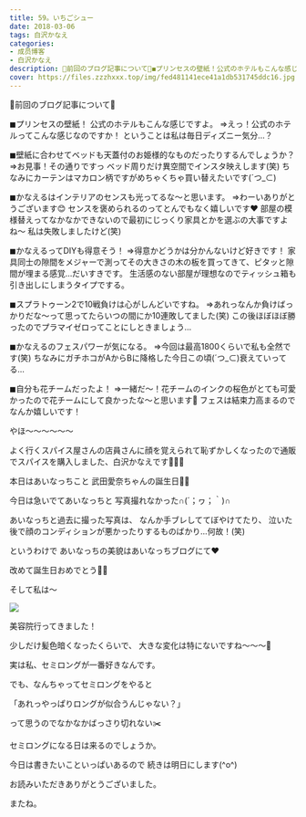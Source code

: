 ```yaml
---
title: 59。いちごシュー
date: 2018-03-06
tags: 白沢かなえ
categories: 
- 成员博客
- 白沢かなえ
description: 🌷前回のブログ記事について🌷◼︎プリンセスの壁紙！公式のホテルもこんな感じですよ。⇒えっ！公式のホテルってこんな感じなのですか！ということは私は毎日ディズニー気分...
cover: https://files.zzzhxxx.top/img/fed481141ece41a1db531745ddc16.jpg 
---
```












🌷前回のブログ記事について🌷





◼︎プリンセスの壁紙！
公式のホテルもこんな感じですよ。
⇒えっ！公式のホテルってこんな感じなのですか！
ということは私は毎日ディズニー気分…？




◼︎壁紙に合わせてベッドも天蓋付のお姫様的なものだったりするんでしょうか？
⇒お見事！その通りですっ
ベッド周りだけ異空間でインスタ映えします(笑)
ちなみにカーテンはマカロン柄ですがめちゃくちゃ買い替えたいです(´つ_⊂)




◼︎かなえるはインテリアのセンスも光ってるな〜と思います。
⇒わーいありがとうございます😊
センスを褒められるのってとんでもなく嬉しいです❤️
部屋の模様替えってなかなかできないので最初にじっくり家具とかを選ぶの大事ですよね〜
私は失敗しましたけど(笑)




◼︎かなえるってDIYも得意そう！
⇒得意かどうかは分かんないけど好きです！
家具同士の隙間をメジャーで測ってその大きさの木の板を買ってきて、ピタッと隙間が埋まる感覚…だいすきです。
生活感のない部屋が理想なのでティッシュ箱も引き出しにしまうタイプでする。




◼︎スプラトゥーン2で10戦負けは心がしんどいですね。
⇒あれっなんか負けばっかりだな〜って思ってたらいつの間にか10連敗してました(笑)
この後ほぼほぼ勝ったのでプラマイゼロってことにしときましょう…



◼︎かなえるのフェスパワーが気になる。
⇒今回は最高1800くらいで私も全然です(笑)
ちなみにガチホコがAからBに降格した今日この頃(´つ_⊂)衰えていってる…




◼︎自分も花チームだったよ！
⇒一緒だ〜！花チームのインクの桜色がとても可愛かったので花チームにして良かったな〜と思います🌸
フェスは結束力高まるのでなんか嬉しいです！















やほ〜〜〜〜〜〜


よく行くスパイス屋さんの店員さんに顔を覚えられて恥ずかしくなったので通販でスパイスを購入しました、白沢かなえです🌷🌷🌷











本日はあいなっちこと
武田愛奈ちゃんの誕生日🎂🎉


今日は急いでてあいなっちと
写真撮れなかった∩(´；ヮ；｀)∩


あいなっちと過去に撮った写真は、
なんか手ブレしててぼやけてたり、
泣いた後で顔のコンディションが悪かったりするものばかり…何故！(笑)







というわけで
あいなっちの美貌はあいなっちブログにて❤️



改めて誕生日おめでとう🎂🎈
















そして私は〜


![](https://files.zzzhxxx.top/img/fed481141ece41a1db531745ddc16.jpg)



美容院行ってきました！


少しだけ髪色暗くなったくらいで、
大きな変化は特にないですね〜〜〜🐶








実は私、セミロングが一番好きなんです。



でも、なんちゃってセミロングをやると

「あれっやっぱりロングが似合うんじゃない？」

って思うのでなかなかばっさり切れない✂️











セミロングになる日は来るのでしょうか。























今日は書きたいこといっぱいあるので
続きは明日にします(^o^)











お読みいただきありがとうございました。



またね。



